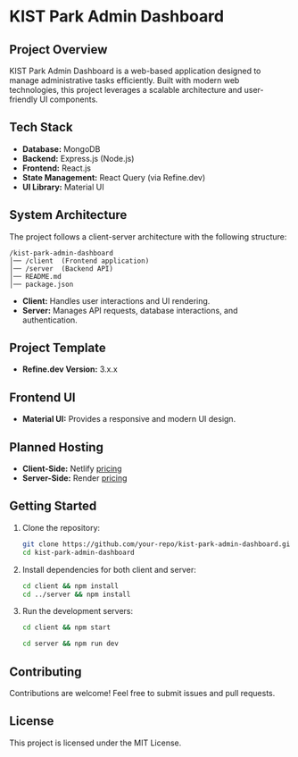 # KIST Park Admin Dashboard

## Project Overview
KIST Park Admin Dashboard is a web-based application designed to manage administrative tasks efficiently. Built with modern web technologies, this project leverages a scalable architecture and user-friendly UI components.

## Tech Stack
- **Database:** MongoDB
- **Backend:** Express.js (Node.js)
- **Frontend:** React.js
- **State Management:** React Query (via Refine.dev)
- **UI Library:** Material UI

## System Architecture
The project follows a client-server architecture with the following structure:
```
/kist-park-admin-dashboard
│── /client  (Frontend application)
│── /server  (Backend API)
│── README.md
│── package.json
```
- **Client:** Handles user interactions and UI rendering.
- **Server:** Manages API requests, database interactions, and authentication.

## Project Template
- **Refine.dev Version:** 3.x.x

## Frontend UI
- **Material UI:** Provides a responsive and modern UI design.

## Planned Hosting
- **Client-Side:** Netlify [pricing](https://www.netlify.com/pricing/)
- **Server-Side:** Render [pricing](https://render.com/pricing)

## Getting Started
1. Clone the repository:
   ```bash
   git clone https://github.com/your-repo/kist-park-admin-dashboard.git
   cd kist-park-admin-dashboard
   ```

2. Install dependencies for both client and server:
   ```bash
   cd client && npm install
   cd ../server && npm install
   ```

3. Run the development servers:
   ```bash
   cd client && npm start
   ```
   ```bash
   cd server && npm run dev
   ```

## Contributing
Contributions are welcome! Feel free to submit issues and pull requests.

## License
This project is licensed under the MIT License.
